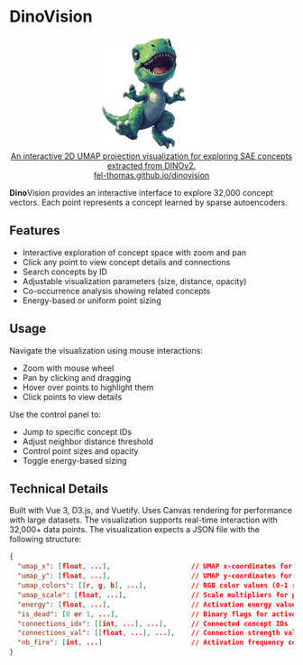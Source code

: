 # DinoVision

<div align="center">
  <img src="src/assets/images/dino_vision_logo.png" alt="DinoVision Logo" width="200">
</div>


<div align="center">

 <a href="https://fel-thomas.github.io/dinovision/">
An interactive 2D UMAP projection visualization for exploring SAE concepts extracted from DINOv2. <br>
 fel-thomas.github.io/dinovision
 </a>
</div>



<b>Dino</b>Vision provides an interactive interface to explore 32,000 concept vectors. Each point represents a concept learned by sparse autoencoders.

## Features

- Interactive exploration of concept space with zoom and pan
- Click any point to view concept details and connections
- Search concepts by ID
- Adjustable visualization parameters (size, distance, opacity)
- Co-occurrence analysis showing related concepts
- Energy-based or uniform point sizing


## Usage

Navigate the visualization using mouse interactions:
- Zoom with mouse wheel
- Pan by clicking and dragging
- Hover over points to highlight them
- Click points to view details

Use the control panel to:
- Jump to specific concept IDs
- Adjust neighbor distance threshold
- Control point sizes and opacity
- Toggle energy-based sizing

## Technical Details

Built with Vue 3, D3.js, and Vuetify. Uses Canvas rendering for performance with large datasets. The visualization supports real-time interaction with 32,000+ data points.
The visualization expects a JSON file with the following structure:

```json
{
  "umap_x": [float, ...],                    // UMAP x-coordinates for concepts
  "umap_y": [float, ...],                    // UMAP y-coordinates for concepts
  "umap_colors": [[r, g, b], ...],           // RGB color values (0-1 range)
  "umap_scale": [float, ...],                // Scale multipliers for point sizes
  "energy": [float, ...],                    // Activation energy values
  "is_dead": [0 or 1, ...],                  // Binary flags for active/inactive concepts
  "connections_idx": [[int, ...], ...],      // Connected concept IDs
  "connections_val": [[float, ...], ...],    // Connection strength values
  "nb_fire": [int, ...]                      // Activation frequency counts
}
```